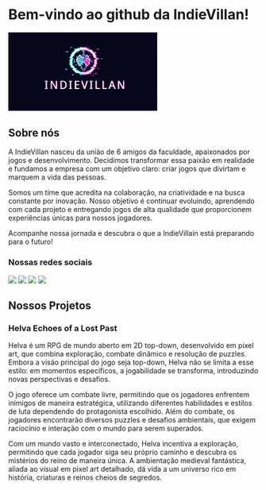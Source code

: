 # Bem-vindo ao github da IndieVillan!
<img src="../_imagens/indievillan_banner.png" width="300">

## Sobre nós
A IndieVillan nasceu da união de 6 amigos da faculdade, apaixonados por jogos e desenvolvimento. Decidimos transformar essa paixão em realidade e fundamos a empresa com um objetivo claro: criar jogos que divirtam e marquem a vida das pessoas.

Somos um time que acredita na colaboração, na criatividade e na busca constante por inovação. Nosso objetivo é continuar evoluindo, aprendendo com cada projeto e entregando jogos de alta qualidade que proporcionem experiências únicas para nossos jogadores.

Acompanhe nossa jornada e descubra o que a IndieVillain está preparando para o futuro!

### Nossas redes sociais
<div>
<a href="https://www.youtube.com/@IndieVillan"target="_blank"><img loading="lazy" src="https://img.shields.io/badge/-YouTube-%23AA0000?style=for-the-badge&logo=youtube&logoColor=white" target="_blank"></a>
<a href="https://x.com/IndieVillan"target="_blank"><img loading="lazy" src="https://img.shields.io/badge/-X-%23222222?style=for-the-badge&logo=x&logoColor=white" target="_blank"></a>
<a href="https://www.instagram.com/indievillan"target="_blank"><img loading="lazy" src="https://img.shields.io/badge/-Instagram-%23cd5ebe?style=for-the-badge&logo=instagram&logoColor=white" target="_blank"></a>
<a href="https://www.tiktok.com/@indievillan"target="_blank"><img loading="lazy" src="https://img.shields.io/badge/-TikTok-%23222222?style=for-the-badge&logo=tiktok&logoColor=white" target="_blank"></a>
</div>

## Nossos Projetos

### Helva Echoes of a Lost Past
Helva é um RPG de mundo aberto em 2D top-down, desenvolvido em pixel art, que combina exploração, combate dinâmico e resolução de puzzles. Embora a visão principal do jogo seja top-down, Helva não se limita a esse estilo: em momentos específicos, a jogabilidade se transforma, introduzindo novas perspectivas e desafios.

O jogo oferece um combate livre, permitindo que os jogadores enfrentem inimigos de maneira estratégica, utilizando diferentes habilidades e estilos de luta dependendo do protagonista escolhido. Além do combate, os jogadores encontrarão diversos puzzles e desafios ambientais, que exigem raciocínio e interação com o mundo para serem superados.

Com um mundo vasto e interconectado, Helva incentiva a exploração, permitindo que cada jogador siga seu próprio caminho e descubra os mistérios do reino de maneira única. A ambientação medieval fantástica, aliada ao visual em pixel art detalhado, dá vida a um universo rico em história, criaturas e reinos cheios de segredos. 
